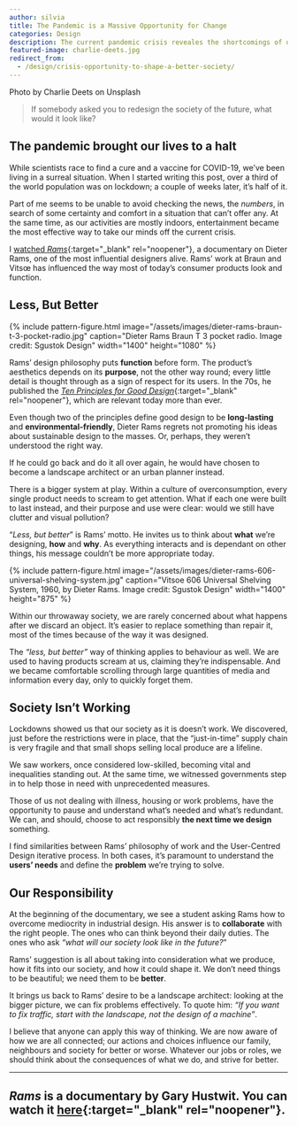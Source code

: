 ```yaml
---
author: silvia
title: The Pandemic is a Massive Opportunity for Change
categories: Design
description: The current pandemic crisis reveales the shortcomings of our society. We have the opportunity to change and shape a better and sustainable society for everyone.
featured-image: charlie-deets.jpg
redirect_from:
  - /design/crisis-opportunity-to-shape-a-better-society/
---
```

Photo by Charlie Deets on Unsplash

> If somebody asked you to redesign the society of the future, what would it look like?

## The pandemic brought our lives to a halt

While scientists race to find a cure and a vaccine for COVID-19, we’ve been living in a surreal situation. When I started writing this post, over a third of the world population was on lockdown; a couple of weeks later, it’s half of it.

Part of me seems to be unable to avoid checking the news, the _numbers_, in search of some certainty and comfort in a situation that can’t offer any. At the same time, as our activities are mostly indoors, entertainment became the most effective way to take our minds off the current crisis.

I [watched _Rams_](https://silviamaggidesign.com/tag/dieter-rams/){:target="_blank" rel="noopener"}, a documentary on Dieter Rams, one of the most influential designers alive. Rams’ work at Braun and Vitsœ has influenced the way most of today’s consumer products look and function.

## Less, But Better

{% include pattern-figure.html image="/assets/images/dieter-rams-braun-t-3-pocket-radio.jpg" caption="Dieter Rams Braun T 3 pocket radio. Image credit: Sgustok Design" width="1400" height="1080" %}

Rams’ design philosophy puts **function** before form. The product’s aesthetics depends on its **purpose**, not the other way round; every little detail is thought through as a sign of respect for its users. In the 70s, he published the [_Ten Principles for Good Design_](https://www.vitsoe.com/gb/about/good-design){:target="_blank" rel="noopener"}, which are relevant today more than ever.

Even though two of the principles define good design to be **long-lasting** and **environmental-friendly**, Dieter Rams regrets not promoting his ideas about sustainable design to the masses. Or, perhaps, they weren’t understood the right way.

If he could go back and do it all over again, he would have chosen to become a landscape architect or an urban planner instead.

There is a bigger system at play. Within a culture of overconsumption, every single product needs to scream to get attention. What if each one were built to last instead, and their purpose and use were clear: would we still have clutter and visual pollution?

“_Less, but better_” is Rams’ motto. He invites us to think about **what** we’re designing, **how** and **why**. As everything interacts and is dependant on other things, his message couldn’t be more appropriate today.

{% include pattern-figure.html image="/assets/images/dieter-rams-606-universal-shelving-system.jpg" caption="Vitsoe 606 Universal Shelving System, 1960, by Dieter Rams. Image credit: Sgustok Design" width="1400" height="875" %}

Within our throwaway society, we are rarely concerned about what happens after we discard an object. It’s easier to replace something than repair it, most of the times because of the way it was designed.

The _“less, but better”_ way of thinking applies to behaviour as well. We are used to having products scream at us, claiming they’re indispensable. And we became comfortable scrolling through large quantities of media and information every day, only to quickly forget them.

## Society Isn’t Working

Lockdowns showed us that our society as it is doesn’t work. We discovered, just before the restrictions were in place, that the “just-in-time” supply chain is very fragile and that small shops selling local produce are a lifeline.

We saw workers, once considered low-skilled, becoming vital and inequalities standing out. At the same time, we witnessed governments step in to help those in need with unprecedented measures.

Those of us not dealing with illness, housing or work problems, have the opportunity to pause and understand what’s needed and what’s redundant. We can, and should, choose to act responsibly **the next time we design** something.

I find similarities between Rams’ philosophy of work and the User-Centred Design iterative process. In both cases, it’s paramount to understand the **users’ needs** and define the **problem** we’re trying to solve.

## Our Responsibility

At the beginning of the documentary, we see a student asking Rams how to overcome mediocrity in industrial design. His answer is to **collaborate** with the right people. The ones who can think beyond their daily duties. The ones who ask _“what will our society look like in the future?_”

Rams’ suggestion is all about taking into consideration what we produce, how it fits into our society, and how it could shape it. We don’t need things to be beautiful; we need them to be **better**.

It brings us back to Rams’ desire to be a landscape architect: looking at the bigger picture, we can fix problems effectively. To quote him: _“If you want to fix traffic, start with the landscape, not the design of a machine”_.

I believe that anyone can apply this way of thinking. We are now aware of how we are all connected; our actions and choices influence our family, neighbours and society for better or worse. Whatever our jobs or roles, we should think about the consequences of what we do, and strive for better.

---
_Rams_ is a documentary by Gary Hustwit. You can watch it [here](https://hustwit.vhx.tv/){:target="_blank" rel="noopener"}.
---
